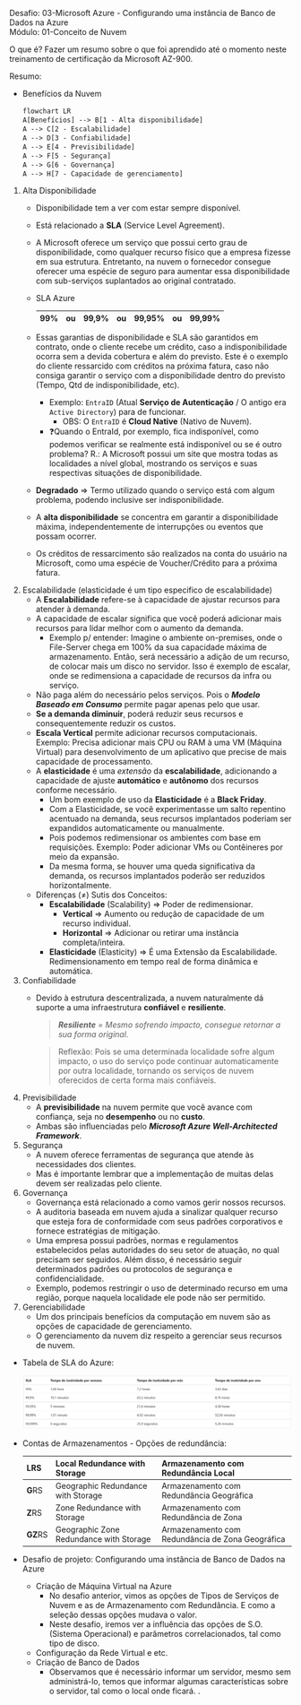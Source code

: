 Desafio: 03-Microsoft Azure - Configurando uma instância de Banco de Dados na Azure  
Módulo: 01-Conceito de Nuvem

O que é? Fazer um resumo sobre o que foi aprendido até o momento neste treinamento de certificação da Microsoft AZ-900.

Resumo:
- Benefícios da Nuvem
    
    ```mermaid
    flowchart LR
    A[Benefícios] --> B[1 - Alta disponibilidade]
    A --> C[2 - Escalabilidade]
    A --> D[3 - Confiabilidade]
    A --> E[4 - Previsibilidade]
    A --> F[5 - Segurança]
    A --> G[6 - Governança]
    A --> H[7 - Capacidade de gerenciamento]
    ```
    
1. Alta Disponibilidade
    - Disponibilidade tem a ver com estar sempre disponível.
    - Está relacionado a **SLA** (Service Level Agreement).
    - A Microsoft oferece um serviço que possui certo grau de disponibilidade, como qualquer recurso físico que a empresa fizesse em sua estrutura. Entretanto, na nuvem o fornecedor consegue oferecer uma espécie de seguro para aumentar essa disponibilidade com sub-serviços suplantados ao original contratado.
    - SLA Azure
        
        
        | 99% | ou | 99,9% | ou | 99,95% | ou | 99,99% |
        | --- | --- | --- | --- | --- | --- | --- |
    - Essas garantias de disponibilidade e SLA são garantidos em contrato, onde o cliente recebe um crédito, caso a indisponibilidade ocorra sem a devida cobertura e além do previsto. Este é o exemplo do cliente ressarcido com créditos na próxima fatura, caso não consiga garantir o serviço com a disponibilidade dentro do previsto (Tempo, Qtd de indisponibilidade, etc).
        - Exemplo:
        `EntraID` (Atual **Serviço de Autenticação** / O antigo era `Active Directory`) para de funcionar.
            - OBS: O `EntraID` é **Cloud Native** (Nativo de Nuvem).
        - ❓Quando o EntraId, por exemplo, fica indisponível, como podemos verificar se realmente está indisponível ou se é outro problema?
        R.: A Microsoft possui um site que mostra todas as localidades a nível global, mostrando os serviços e suas respectivas situações de disponibilidade.
    - **Degradado** ⇒ Termo utilizado quando o serviço está com algum problema, podendo inclusive ser indisponibilidade.
    - A **alta disponibilidade** se concentra em garantir a disponibilidade máxima, independentemente de interrupções ou eventos que possam ocorrer.
    - Os créditos de ressarcimento são realizados na conta do usuário na Microsoft, como uma espécie de Voucher/Crédito para a próxima fatura.
2. Escalabilidade (elasticidade é um tipo especifico de escalabilidade)
    - A **Escalabilidade** refere-se à capacidade de ajustar recursos para atender à demanda.
    - A capacidade de escalar significa que você poderá adicionar mais recursos para lidar melhor com o aumento da demanda.
        - Exemplo p/ entender:
        Imagine o ambiente on-premises, onde o File-Server chega em 100% da sua capacidade máxima de armazenamento.
        Então, será necessário a adição de um recurso, de colocar mais um disco no servidor.
        Isso é exemplo de escalar, onde se redimensiona a capacidade de recursos da infra ou serviço.
    - Não paga além do necessário pelos serviços. Pois o ***Modelo Baseado em Consumo*** permite pagar apenas pelo que usar.
    - **Se a demanda diminuir**, poderá reduzir seus recursos e consequentemente reduzir os custos.
    - **Escala Vertical** permite adicionar recursos computacionais.
    Exemplo:
    Precisa adicionar mais CPU ou RAM à uma VM (Máquina Virtual) para desenvolvimento de um aplicativo que precise de mais capacidade de processamento.
    - A **elasticidade** é uma *extensão* da **escalabilidade**, adicionando a capacidade de ajuste **automático** e **autônomo** dos recursos conforme necessário.
        - Um bom exemplo de uso da **Elasticidade** é a **Black Friday**.
        - Com a Elasticidade, se você experimentasse um salto repentino acentuado na demanda, seus recursos implantados poderiam ser expandidos automaticamente ou manualmente.
        - Pois podemos redimensionar os ambientes com base em requisições.
        Exemplo:
        Poder adicionar VMs ou Contêineres por meio da expansão.
        - Da mesma forma, se houver uma queda significativa da demanda, os recursos implantados poderão ser reduzidos horizontalmente.
    - Diferenças (≠) Sutis dos Conceitos:
        - **Escalabilidade** (Scalability) ⇒ Poder de redimensionar.
            - **Vertical** ⇒ Aumento ou redução de capacidade de um recurso individual.
            - **Horizontal** ⇒ Adicionar ou retirar uma instância completa/inteira.
        - **Elasticidade** (Elasticity) ⇒ É uma Extensão da Escalabilidade. Redimensionamento em tempo real de forma dinâmica e automática.
3. Confiabilidade
    - Devido à estrutura descentralizada, a nuvem naturalmente dá suporte a uma infraestrutura **confiável** e **resiliente**.
        
        > ***Resiliente** = Mesmo sofrendo impacto, consegue retornar a sua forma original*.
        > 
        
        > Reflexão:
        Pois se uma determinada localidade sofre algum impacto, o uso do serviço pode continuar automaticamente por outra localidade, tornando os serviços de nuvem oferecidos de certa forma mais confiáveis.
        > 
4. Previsibilidade
    - A **previsibilidade** na nuvem permite que você avance com confiança, seja no **desempenho** ou no **custo**.
    - Ambas são influenciadas pelo ***Microsoft Azure Well-Architected Framework***.
5. Segurança
    - A nuvem oferece ferramentas de segurança que atende às necessidades dos clientes.
    - Mas é importante lembrar que a implementação de muitas delas devem ser realizadas pelo cliente.
6. Governança
    - Governança está relacionado a como vamos gerir nossos recursos.
    - A auditoria baseada em nuvem ajuda a sinalizar qualquer recurso que esteja fora de conformidade com seus padrões corporativos e fornece estratégias de mitigação.
    - Uma empresa possui padrões, normas e regulamentos estabelecidos pelas autoridades do seu setor de atuação, no qual precisam ser seguidos. Além disso, é necessário seguir determinados padrões ou protocolos de segurança e confidencialidade.
    - Exemplo, podemos restringir o uso de determinado recurso em uma região, porque naquela localidade ele pode não ser permitido.
7. Gerenciabilidade
    - Um dos principais benefícios da computação em nuvem são as opções de capacidade de gerenciamento.
    - O gerenciamento da nuvem diz respeito a gerenciar seus recursos de nuvem.

- Tabela de SLA do Azure:
    
    ![image_Tabela_SLA_Azure.png](./image_Tabela_SLA_Azure.png)
  
- Contas de Armazenamentos - Opções de redundância:
    
    
    | **L**RS | Local Redundance with Storage | Armazenamento com Redundância Local |
    | --- | --- | --- |
    | **G**RS | Geographic Redundance with Storage | Armazenamento com Redundância Geográfica |
    | **Z**RS | Zone Redundance with Storage | Armazenamento com Redundância de Zona |
    | **GZ**RS | Geographic Zone Redundance with Storage | Armazenamento com Redundância de Zona Geográfica |
  

- Desafio de projeto: Configurando uma instância de Banco de Dados na Azure
    - Criação de Máquina Virtual na Azure
        - No desafio anterior, vimos as opções de Tipos de Serviços de Nuvem e as de Armazenamento com Redundância.
        E como a seleção dessas opções mudava o valor.
        - Neste desafio, iremos ver a influência das opções de S.O. (Sistema Operacional) e parâmetros correlacionados, tal como tipo de disco.
    - Configuração da Rede Virtual e etc.
    - Criação de Banco de Dados
        - Observamos que é necessário informar um servidor, mesmo sem administrá-lo, temos que informar algumas características sobre o servidor, tal como o local onde ficará.
.
